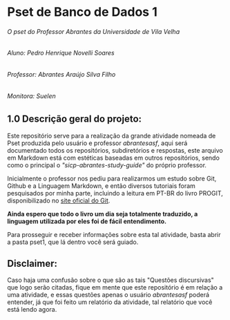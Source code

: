 # Pset de Banco de Dados 1
###### O pset do Professor Abrantes da Universidade de Vila Velha
###### Aluno: Pedro Henrique Novelli Soares
###### Professor: Abrantes Araújo Silva Filho
###### Monitora: Suelen
## 1.0 Descrição geral do projeto:
Este repositório serve para a realização da grande atividade nomeada de Pset produzida pelo usuário 
e professor *abrantesasf*, aqui será documentado todos os repositórios, subdiretórios e respostas, 
este arquivo em Markdown está com estéticas baseadas em outros repositórios, sendo como o principal 
o *"sicp-abrantes-study-guide"* do próprio professor.

Inicialmente o professor nos pediu para realizarmos um estudo sobre Git, Github e a Linguagem Markdown,
e então diversos tutoriais foram pesquisados por minha parte, incluindo a leitura em PT-BR do livro
PROGIT, disponibilizado no [site oficial do Git](https://git-scm.com/book/pt-br/v2). 

**Ainda espero que todo o livro um dia seja totalmente traduzido, a linguagem utilizada por eles foi
de fácil entendimento.**

Para prosseguir e receber informações sobre esta tal atividade, basta abrir a pasta pset1, que lá 
dentro você será guiado.

## Disclaimer:
Caso haja uma confusão sobre o que são as tais "Questões discursivas" que logo serão citadas, fique
em mente que este repositório é em relação a uma atividade, e essas questões apenas o usuário *abrantesasf*
poderá entender, já que foi feito um relatório da atividade, tal relatório que você está lendo agora.

